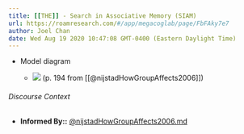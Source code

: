 ```yaml
---
title: [[THE]] - Search in Associative Memory (SIAM)
url: https://roamresearch.com/#/app/megacoglab/page/FbFAky7e7
author: Joel Chan
date: Wed Aug 19 2020 10:47:08 GMT-0400 (Eastern Daylight Time)
---
```


- Model diagram

    - ![](https://firebasestorage.googleapis.com/v0/b/firescript-577a2.appspot.com/o/imgs%2Fapp%2Fmegacoglab%2F8kIyequciT.png?alt=media&token=40b46d85-4db2-4e2d-be4a-212137c4d200) (p. 194 from [[@nijstadHowGroupAffects2006]])

###### Discourse Context

- **Informed By::** [@nijstadHowGroupAffects2006.md](@nijstadHowGroupAffects2006.md)
